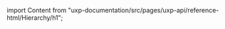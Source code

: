 
import Content from "uxp-documentation/src/pages/uxp-api/reference-html/Hierarchy/h1";

<Content query="product=xd"/>

